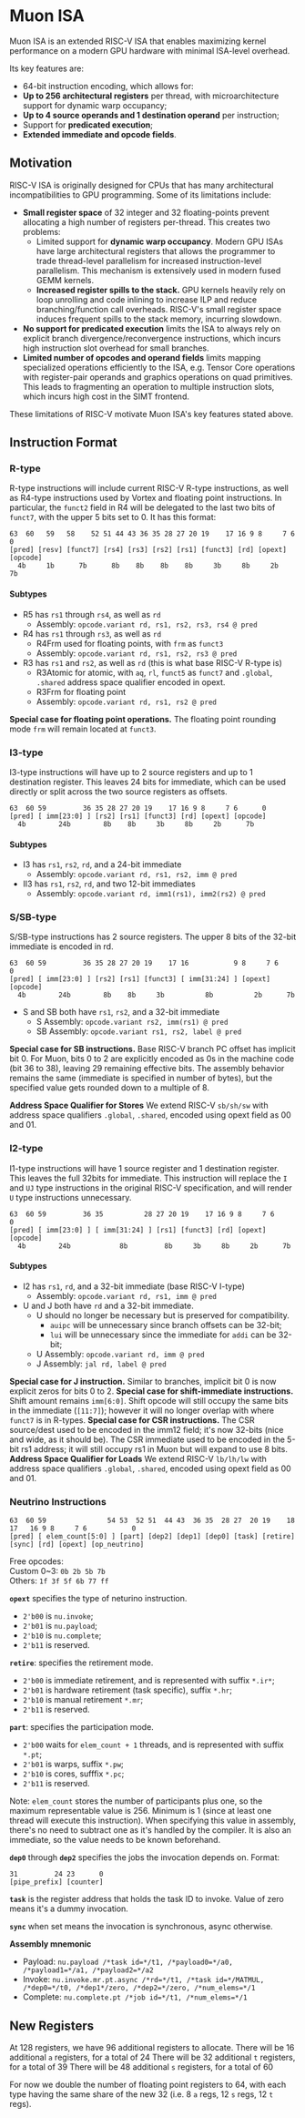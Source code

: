 Muon ISA
========

Muon ISA is an extended RISC-V ISA that enables maximizing kernel performance
on a modern GPU hardware with minimal ISA-level overhead.

Its key features are:

* 64-bit instruction encoding, which allows for:
* **Up to 256 architectural registers** per thread, with microarchitecture
  support for dynamic warp occupancy;
* **Up to 4 source operands and 1 destination operand** per instruction;
* Support for **predicated execution**;
* **Extended immediate and opcode fields**.


## Motivation

RISC-V ISA is originally designed for CPUs that has many architectural
incompatibilities to GPU programming.  Some of its limitations include:

* **Small register space** of 32 integer and 32 floating-points prevent
  allocating a high number of registers per-thread.  This creates two problems:
  * Limited support for **dynamic warp occupancy**.  Modern GPU ISAs
    have large architectural registers that allows the programmer
    to trade thread-level parallelism for increased instruction-level
    parallelism.  This mechanism is extensively used in modern fused GEMM
    kernels.
  * **Increased register spills to the stack.**  GPU kernels heavily rely on
    loop unrolling and code inlining to increase ILP and reduce
    branching/function call overheads.  RISC-V's small register space induces
    frequent spills to the stack memory, incurring slowdown.
* **No support for predicated execution** limits the ISA to always rely on
  explicit branch divergence/reconvergence instructions, which incurs high
  instruction slot overhead for small branches.
* **Limited number of opcodes and operand fields** limits mapping specialized
  operations efficiently to the ISA, e.g. Tensor Core operations with
  register-pair operands and graphics operations on quad primitives.  This
  leads to fragmenting an operation to multiple instruction slots, which incurs
  high cost in the SIMT frontend.

These limitations of RISC-V motivate Muon ISA's key features stated above.


## Instruction Format

### R-type
R-type instructions will include current RISC-V R-type instructions, as well as R4-type instructions used by Vortex and floating point instructions. In particular, the `funct2` field in R4 will be delegated to the last two bits of `funct7`, with the upper 5 bits set to 0. It has this format:
```
63  60   59   58    52 51 44 43 36 35 28 27 20 19    17 16 9 8     7 6      0
[pred] [resv] [funct7] [rs4] [rs3] [rs2] [rs1] [funct3] [rd] [opext] [opcode]
  4b     1b      7b      8b    8b    8b    8b     3b     8b     2b      7b
```
#### Subtypes
* R5 has `rs1` through `rs4`, as well as `rd`
	* Assembly: `opcode.variant rd, rs1, rs2, rs3, rs4 @ pred`
* R4 has `rs1` through `rs3`, as well as `rd`
	* R4Frm used for floating points, with `frm` as `funct3`
	* Assembly: `opcode.variant rd, rs1, rs2, rs3 @ pred`
* R3 has `rs1` and `rs2`, as well as `rd` (this is what base RISC-V R-type is)
	* R3Atomic for atomic, with `aq`, `rl`, `funct5` as `funct7` and `.global`, `.shared` address space qualifier encoded in opext.
	* R3Frm for floating point
	* Assembly: `opcode.variant rd, rs1, rs2 @ pred`

**Special case for floating point operations.** The floating point rounding mode `frm` will remain located at `funct3`.
### I3-type
I3-type instructions will have up to 2 source registers and up to 1 destination register. This leaves 24 bits for immediate, which can be used directly or split across the two source registers as offsets.
```
63  60 59         36 35 28 27 20 19    17 16 9 8     7 6      0
[pred] [ imm[23:0] ] [rs2] [rs1] [funct3] [rd] [opext] [opcode]
  4b        24b        8b    8b     3b     8b     2b      7b
```
#### Subtypes
* I3 has `rs1`, `rs2`, `rd`, and a 24-bit immediate
	* Assembly: `opcode.variant rd, rs1, rs2, imm @ pred` 
* II3 has `rs1`, `rs2`, `rd`, and two 12-bit immediates
	* Assembly: `opcode.variant rd, imm1(rs1), imm2(rs2) @ pred` 

### S/SB-type
S/SB-type instructions has 2 source registers. The upper 8 bits of the 32-bit immediate is encoded in rd.
```
63  60 59         36 35 28 27 20 19    17 16           9 8     7 6      0
[pred] [ imm[23:0] ] [rs2] [rs1] [funct3] [ imm[31:24] ] [opext] [opcode]
  4b        24b        8b    8b     3b          8b          2b      7b
```
* S and SB both have `rs1`, `rs2`, and a 32-bit immediate
	* S Assembly: `opcode.variant rs2, imm(rs1) @ pred`
	* SB Assembly: `opcode.variant rs1, rs2, label @ pred`

**Special case for SB instructions.** Base RISC-V branch PC offset has implicit bit 0. For Muon, bits 0 to 2 are explicitly encoded as 0s in the machine code (bit 36 to 38), leaving 29 remaining effective bits. The assembly behavior remains the same (immediate is specified in number of bytes), but the specified value gets rounded down to a multiple of 8.

**Address Space Qualifier for Stores** We extend RISC-V `sb/sh/sw` with address space qualifiers `.global`, `.shared`, encoded using opext field as 00 and 01. 

### I2-type
I1-type instructions will have 1 source register and 1 destination register. This leaves the full 32bits for immediate. This instruction will replace the `I` and `UJ` type instructions in the original RISC-V specification, and will render `U` type instructions unnecessary.
```
63  60 59         36 35          28 27 20 19    17 16 9 8     7 6      0
[pred] [ imm[23:0] ] [ imm[31:24] ] [rs1] [funct3] [rd] [opext] [opcode]
  4b        24b            8b         8b     3b     8b     2b      7b
```
#### Subtypes
* I2 has `rs1`, `rd`, and a 32-bit immediate (base RISC-V I-type)
	* Assembly: `opcode.variant rd, rs1, imm @ pred`
* U and J both have `rd` and a 32-bit immediate.
	* U should no longer be necessary but is preserved for compatibility.
		* `auipc` will be unnecessary since branch offsets can be 32-bit;
		* `lui` will be unnecessary since the immediate for `addi` can be 32-bit;
	* U Assembly: `opcode.variant rd, imm @ pred`
	* J Assembly: `jal rd, label @ pred`

**Special case for J instruction.** Similar to branches, implicit bit 0 is now explicit zeros for bits 0 to 2.
**Special case for shift-immediate instructions.** Shift amount remains `imm[6:0]`. Shift opcode will still occupy the same bits in the immediate (`[11:7]`); however it will no longer overlap with where `funct7` is in R-types. 
**Special case for CSR instructions.** The CSR source/dest used to be encoded in the imm12 field; it's now 32-bits (nice and wide, as it should be). The CSR immediate used to be encoded in the 5-bit rs1 address; it will still occupy rs1 in Muon but will expand to use 8 bits.
**Address Space Qualifier for Loads** We extend RISC-V `lb/lh/lw` with address space qualifiers `.global`, `.shared`, encoded using opext field as 00 and 01. 

### Neutrino Instructions
```
63  60 59               54 53  52 51  44 43  36 35  28 27  20 19    18   17   16 9 8     7 6           0 
[pred] [ elem_count[5:0] ] [part] [dep2] [dep1] [dep0] [task] [retire] [sync] [rd] [opext] [op_neutrino]
```

Free opcodes:  
Custom 0~3: `0b 2b 5b 7b`  
Others: `1f 3f 5f 6b 77 ff`

**`opext`** specifies the type of neturino instruction.

* `2'b00` is `nu.invoke`;
* `2'b01` is `nu.payload`;
* `2'b10` is `nu.complete`;
* `2'b11` is reserved.

**`retire`**: specifies the retirement mode.

* `2'b00` is immediate retirement, and is represented with suffix `*.ir*`;
* `2'b01` is hardware retirement (task specific), suffix `*.hr`;
* `2'b10` is manual retirement `*.mr`;
* `2'b11` is reserved.

**`part`**: specifies the participation mode.

* `2'b00` waits for `elem_count + 1` threads, and is represented with suffix `*.pt`;
* `2'b01` is warps, suffix `*.pw`;
* `2'b10` is cores, sufffix `*.pc`;
* `2'b11` is reserved.

Note: `elem_count` stores the number of participants plus one, so the maximum representable value is 256. Minimum is 1 (since at least one thread will execute this instruction). When specifying this value in assembly, there's no need to subtract one as it's handled by the compiler. It is also an immediate, so the value needs to be known beforehand.

**`dep0`** through **`dep2`** specifies the jobs the invocation depends on. Format:
```
31         24 23      0
[pipe_prefix] [counter]
```

**`task`** is the register address that holds the task ID to invoke. Value of zero means it's a dummy invocation.

**`sync`** when set means the invocation is synchronous, async otherwise.

**Assembly mnemonic**
* Payload: `nu.payload /*task id=*/t1, /*payload0=*/a0, /*payload1=*/a1, /*payload2=*/a2`
* Invoke: `nu.invoke.mr.pt.async /*rd=*/t1, /*task id=*/MATMUL, /*dep0=*/t0, /*dep1*/zero, /*dep2=*/zero, /*num_elems=*/1`
* Complete: `nu.complete.pt /*job id=*/t1, /*num_elems=*/1`

## New Registers

At 128 registers, we have 96 additional registers to allocate.
There will be 16 additional `a` registers, for a total of 24
There will be 32 additional `t` registers, for a total of 39
There will be 48 additional `s` registers, for a total of 60

For now we double the number of floating point registers to 64, with each type having the same share of the new 32 (i.e. 8 `a` regs, 12 `s` regs, 12 `t` regs).

